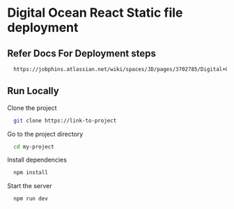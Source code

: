 # Digital Ocean React Static file deployment

## Refer Docs For Deployment steps

```bash
  https://jobphins.atlassian.net/wiki/spaces/JD/pages/3702785/Digital+Ocean+-+React+-+static+file+hosting+setup
```

## Run Locally

Clone the project

```bash
  git clone https://link-to-project
```

Go to the project directory

```bash
  cd my-project
```

Install dependencies

```bash
  npm install
```

Start the server

```bash
  npm run dev
```

